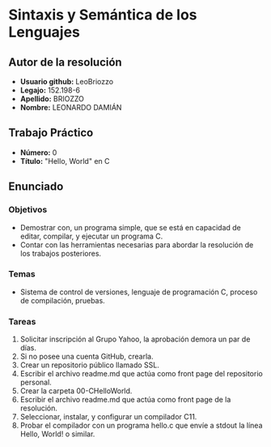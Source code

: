 # Sintaxis y Semántica de los Lenguajes

## Autor de la resolución

- **Usuario github:** LeoBriozzo
- **Legajo:** 152.198-6
- **Apellido:** BRIOZZO
- **Nombre:** LEONARDO DAMIÁN


## Trabajo Práctico

- **Número:** 0
- **Título:** "Hello, World" en C


## Enunciado

### Objetivos
- Demostrar con, un programa simple, que se está en capacidad de editar, compilar, y ejecutar un programa C.
- Contar con las herramientas necesarias para abordar la resolución de los trabajos posteriores.

### Temas
- Sistema de control de versiones, lenguaje de programación C, proceso de compilación, pruebas.

### Tareas
1. Solicitar inscripción al Grupo Yahoo, la aprobación demora un par de días.
2. Si no posee una cuenta GitHub, crearla.
3. Crear un repositorio público llamado SSL.
4. Escribir el archivo readme.md que actúa como front page del repositorio personal.
5. Crear la carpeta 00-CHelloWorld.
6. Escribir el archivo readme.md que actúa como front page de la resolución.
7. Seleccionar, instalar, y configurar un compilador C11.
8. Probar el compilador con un programa hello.c que envíe a stdout la línea Hello, World! o similar.
